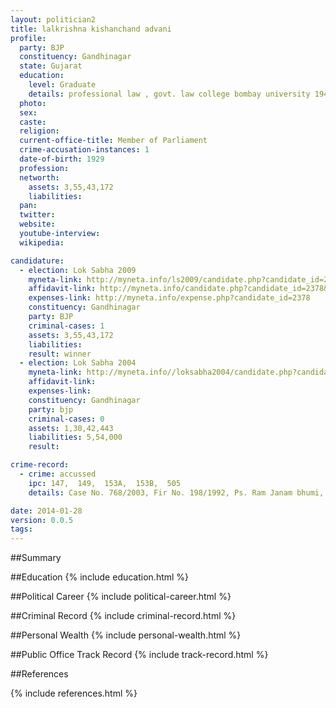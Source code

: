 ```yaml
---
layout: politician2
title: lalkrishna kishanchand advani
profile: 
  party: BJP
  constituency: Gandhinagar
  state: Gujarat
  education: 
    level: Graduate
    details: professional law , govt. law college bombay university 1947
  photo: 
  sex: 
  caste: 
  religion: 
  current-office-title: Member of Parliament
  crime-accusation-instances: 1
  date-of-birth: 1929
  profession: 
  networth: 
    assets: 3,55,43,172
    liabilities: 
  pan: 
  twitter: 
  website: 
  youtube-interview: 
  wikipedia: 

candidature: 
  - election: Lok Sabha 2009
    myneta-link: http://myneta.info/ls2009/candidate.php?candidate_id=2378
    affidavit-link: http://myneta.info/candidate.php?candidate_id=2378&scan=original
    expenses-link: http://myneta.info/expense.php?candidate_id=2378
    constituency: Gandhinagar 
    party: BJP
    criminal-cases: 1
    assets: 3,55,43,172
    liabilities: 
    result: winner 
  - election: Lok Sabha 2004
    myneta-link: http://myneta.info//loksabha2004/candidate.php?candidate_id=1100
    affidavit-link: 
    expenses-link: 
    constituency: Gandhinagar 
    party: bjp
    criminal-cases: 0
    assets: 1,30,42,443
    liabilities: 5,54,000
    result:  

crime-record: 
  - crime: accussed
    ipc: 147,  149,  153A,  153B,  505
    details: Case No. 768/2003, Fir No. 198/1992, Ps. Ram Janam bhumi, Dist. Faizabad(UP)Convert Into RC No.1(S) 93, SIC IV . 

date: 2014-01-28
version: 0.0.5
tags: 
---
```

##Summary


##Education
{% include education.html %}


##Political Career
{% include political-career.html %}


##Criminal Record
{% include criminal-record.html %}


##Personal Wealth
{% include personal-wealth.html %}


##Public Office Track Record
{% include track-record.html %}


##References


{% include references.html %}